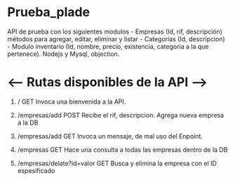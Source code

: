 # Prueba_plade
API de prueba con los siguientes modulos  - Empresas (Id, rif, descripción)  métodos para agregar, editar, eliminar y listar - Categorias (Id, descripcion) - Modulo inventario (Id, nombre, precio, existencia, categoria a la que pertenece). Nodejs y Mysql, objection.
# <-- Rutas disponibles de la API -->
1) /						GET			Invoca una bienvenida a la API.

2) /empresas/add 			POST    	Recibe el rif, descripcion. Agrega nueva empresa a la DB

3) /empresas/add  	 		GET			Invoca un mensaje, de mal uso del Enpoint.

4) /empresas  				GET 		Hace una consulta a todas las empresas dentro de la DB

5) /empresas/delate?id=valor	GET			Busca y elimina la empresa con el ID espesificado
	